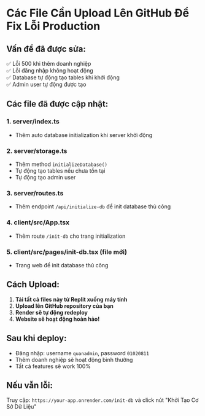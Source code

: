 # Các File Cần Upload Lên GitHub Để Fix Lỗi Production

## Vấn đề đã được sửa:
✅ Lỗi 500 khi thêm doanh nghiệp  
✅ Lỗi đăng nhập không hoạt động  
✅ Database tự động tạo tables khi khởi động  
✅ Admin user tự động được tạo  

## Các file đã được cập nhật:

### 1. server/index.ts
- Thêm auto database initialization khi server khởi động

### 2. server/storage.ts  
- Thêm method `initializeDatabase()` 
- Tự động tạo tables nếu chưa tồn tại
- Tự động tạo admin user

### 3. server/routes.ts
- Thêm endpoint `/api/initialize-db` để init database thủ công

### 4. client/src/App.tsx
- Thêm route `/init-db` cho trang initialization

### 5. client/src/pages/init-db.tsx (file mới)
- Trang web để init database thủ công

## Cách Upload:

1. **Tải tất cả files này từ Replit xuống máy tính**
2. **Upload lên GitHub repository của bạn** 
3. **Render sẽ tự động redeploy**
4. **Website sẽ hoạt động hoàn hảo!**

## Sau khi deploy:
- Đăng nhập: username `quanadmin`, password `01020811`  
- Thêm doanh nghiệp sẽ hoạt động bình thường
- Tất cả features sẽ work 100%

## Nếu vẫn lỗi:
Truy cập: `https://your-app.onrender.com/init-db` và click nút "Khởi Tạo Cơ Sở Dữ Liệu"
